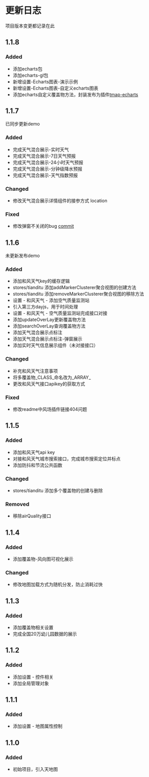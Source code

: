 # 更新日志

项目版本变更都记录在此

## 1.1.8

### Added

- 添加echarts包
- 添加echarts-gl包
- 新增设置-Echarts图表-演示示例
- 新增设置-Echarts图表-自定义echarts图表
- 添加echarts自定义覆盖物方法，封装发布为插件[tmap-echarts](https://github.com/ymzcode/tmap-echarts)

## 1.1.7

已同步更新demo

### Added

- 完成天气混合展示-实时天气
- 完成天气混合展示-7日天气预报
- 完成天气混合展示-24小时天气预报
- 完成天气混合展示-分钟级降水预报
- 完成天气混合展示-天气指数预报

### Changed

- 修改天气混合展示详情组件的接参方式 location

### Fixed

- 修改弹窗不关闭的bug [commit](https://github.com/ymzcode/tianditu_piece/commit/992698eea971384d08074fe55d1f1c5afdbd182c)

## 1.1.6

未更新发布demo

### Added

- 添加和风天气key的缓存逻辑
- stores/tianditu 添加addMarkerClusterer聚合视图的创建方法
- stores/tianditu 添加removeMarkerClusterer聚合视图的移除方法
- 设置 - 和风天气 - 添加空气质量监测站
- 引入第三方dayjs，用于时间处理
- 设置 - 和风天气 - 空气质量监测站完成接口对接
- 添加updateOverLay更新覆盖物方法
- 添加searchOverLay查询覆盖物方法
- 添加天气混合展示点标注
- 添加天气混合展示点标注-弹窗展示
- 添加实时天气信息展示组件（未对接接口）

### Changed

- 补充和风天气注意事项
- 将多覆盖物_CLASS_命名改为_ARRAY_
- 更改和风天气接口apikey的获取方式

### Fixed

- 修改readme中风场插件链接404问题

## 1.1.5

### Added

- 添加和风天气api key
- 对接和风天气城市搜索接口，完成城市搜索定位并标点
- 添加防抖和节流公共函数


### Changed

- stores/tianditu 添加多个覆盖物的创建与删除

### Removed

- 移除airQuality接口

## 1.1.4

### Added

- 添加覆盖物-风向图可视化展示

### Changed

- 修改地图加载方式为随机分发，防止消耗过快

## 1.1.3

### Added

- 添加覆盖物相关设置
- 完成全国20万幼儿园数据的展示

## 1.1.2

### Added

- 添加设置 - 控件相关
- 添加全局管理对象

## 1.1.1

### Added

- 添加设置 - 地图属性控制

## 1.1.0

### Added

- 初始项目，引入天地图

